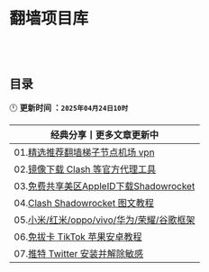 # 翻墙项目库


<br><br>

## 目录
🕛 **更新时间 ：`2025年04月24日10时`**  

| 经典分享丨更多文章更新中 | 
|------|
|01.[精选推荐翻墙梯子节点机场 vpn](https://github.com/wangzai69/fanqiang/blob/main/%E7%B2%BE%E9%80%89%E6%9C%BA%E5%9C%BA%E6%8E%A8%E8%8D%90.md)                |
|02.[镜像下载 Clash 等官方代理工具](https://github.com/wangzai69/fanqiang/blob/main/android/Clash.md)              |
|03.[免费共享美区AppleID下载Shadowrocket](https://github.com/wangzai69/fanqiang/blob/main/ios/Shadowrocket.md)   |
|04.[Clash Shadowrocket 图文教程](https://github.com/wangzai69/fanqiang/blob/main/wiki/%E4%BB%A3%E7%90%86%E5%B7%A5%E5%85%B7%E6%95%99%E7%A8%8B.md)               |
|05.[小米/红米/oppo/vivo/华为/荣耀/谷歌框架](https://github.com/wangzai69/fanqiang/blob/main/wiki/GooglePlay.md)      |
|06.[免拔卡 TikTok 苹果安卓教程](https://github.com/wangzai69/fanqiang/blob/main/wiki/TikTok.md)             |
|07.[推特 Twitter 安装并解除敏感](https://github.com/wangzai69/fanqiang/blob/main/wiki/twitter/Twitter.md)             |

<br><br>
